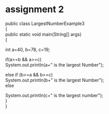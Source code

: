 # assignment 2
public class LargestNumberExample3  
{  
public static void main(String[] args)   
{  
  
int a=40, b=78, c=19;  
 
if(a>=b && a>=c)  
System.out.println(a+" is the largest Number");  

else if (b>=a && b>=c)  
System.out.println(b+" is the largest Number");  
else  
  
System.out.println(c+" is the largest number");  
}  
}  
